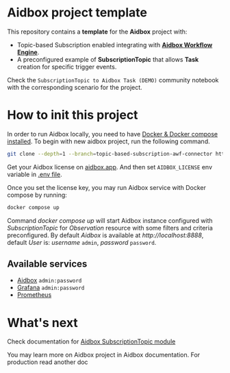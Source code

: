 # Aidbox project template

This repository contains a **template** for the **Aidbox** project with:

- Topic-based Subscription enabled integrating with **[Aidbox Workflow Engine](https://docs.aidbox.app/modules-1/workflow-engine)**.
- A preconfigured example of **SubscriptionTopic** that allows **Task** creation for specific trigger events.

Check the `SubscriptionTopic to Aidbox Task (DEMO)` community notebook with the corresponding scenario for the project.

# How to init this project

In order to run Aidbox locally, you need to have [Docker & Docker compose installed](https://docs.docker.com/engine/install/). To begin with new aidbox project, run the following command.

```sh
git clone --depth=1 --branch=topic-based-subscription-awf-connector https://github.com/Aidbox/aidbox-project-template.git aidbox-project && cd aidbox-project && rm -rf .git
```

Get your Aidbox license on [aidbox.app](https://aidbox.app/). And then set `AIDBOX_LICENSE` env variable in [.env file](.env#L1).

Once you set the license key, you may run Aidbox service with Docker compose by running:

``` sh
docker compose up
```

Command _docker compose up_ will start Aidbox instance configured with _SubscriptionTopic_ for _Observation_ resource with some filters and criteria preconfigured.
By default *Aidbox* is available at _http://localhost:8888_, default *User* is: _username_  `admin`, _password_  `password`.


## Available services
- [Aidbox](http://localhost:8888)  `admin:password`
- [Grafana](http://localhost:3000/d/aidbox-topic-subs-metrics-dashboard/topic-based-subscriptions?orgId=1&refresh=10s) `admin:password`
- [Prometheus](http://localhost:9090/targets)

# What's next
Check documentation for [Aidbox SubscriptionTopic module](https://docs.aidbox.app/modules-1/topic-based-subscriptions)

You may learn more on Aidbox project in Aidbox documentation. For production read another doc
